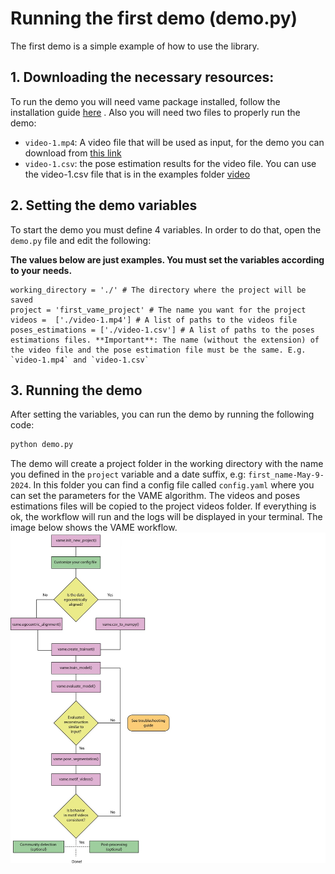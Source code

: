 # Running the first demo (demo.py)

The first demo is a simple example of how to use the library.

## 1. Downloading the necessary resources:

To run the demo you will need vame package installed, follow the installation guide [here](/README.md#Installation) .
Also you will need two files to properly run the demo:
- `video-1.mp4`: A video file that will be used as input, for the demo you can download from [this link](https://drive.google.com/file/d/1w6OW9cN_-S30B7rOANvSaR9c3O5KeF0c/view)
- `video-1.csv`: the pose estimation results for the video file. You can use the video-1.csv file that is in the examples folder [video](/examples/video-1.csv)

## 2. Setting the demo variables
To start the demo you must define 4 variables. In order to do that, open the `demo.py` file and edit the following:

**The values below are just examples. You must set the variables according to your needs.**
```
working_directory = './' # The directory where the project will be saved
project = 'first_vame_project' # The name you want for the project
videos =  ['./video-1.mp4'] # A list of paths to the videos file
poses_estimations = ['./video-1.csv'] # A list of paths to the poses estimations files. **Important**: The name (without the extension) of the video file and the pose estimation file must be the same. E.g. `video-1.mp4` and `video-1.csv`
```

## 3. Running the demo
After setting the variables, you can run the demo by running the following code:

```python
python demo.py
```
The demo will create a project folder in the working directory with the name you defined in the `project` variable and a date suffix, e.g: `first_name-May-9-2024`.
In this folder you can find a config file called `config.yaml` where you can set the parameters for the VAME algorithm. The videos and poses estimations files will be copied to the project videos folder. If everything is ok, the workflow will run and the logs will be displayed in your terminal. The image below shows the VAME workflow.
![demo workflow](/Images/vame-workflow-diagram.jpg)